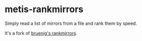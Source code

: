 # metis-rankmirrors
Simply read a list of mirrors from a file and rank them by speed.

It's a fork of [bruenig's rankmirrors](https://github.com/bruenig/rankmirrors).

